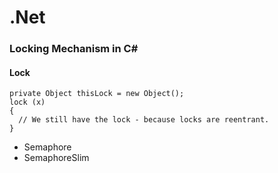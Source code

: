 # .Net

### Locking Mechanism in C#
#### Lock
  ```
private Object thisLock = new Object();
lock (x)
{
    // We still have the lock - because locks are reentrant.
}
```
- Semaphore
- SemaphoreSlim
